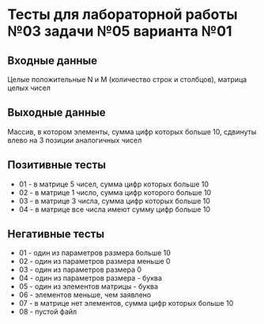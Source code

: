 # Тесты для лабораторной работы №03 задачи №05 варианта №01

## Входные данные

Целые положительные N и M (количество строк и столбцов), матрица целых чисел

## Выходные данные

Массив, в котором элементы, сумма цифр которых больше 10, сдвинуты влево на 3 позиции аналогичных чисел

## Позитивные тесты

- 01 - в матрице 5 чисел, сумма цифр которых больше 10
- 02 - в матрице 1 число, сумма цифр которого больше 10
- 03 - в матрице 3 числа, сумма цифр которых больше 10
- 04 - в матрице все числа имеют сумму цифр больше 10

## Негативные тесты
- 01 - один из параметров размера больше 10
- 02 - один из параметров размера меньше 0
- 03 - один из параметров размера 0
- 04 - один из параметров размера - буква
- 05 - один из элементов матрицы - буква
- 06 - элементов меньше, чем заявлено
- 07 - в матрице нет элементов, сумма цифр которых больше 10
- 08 - пустой файл
